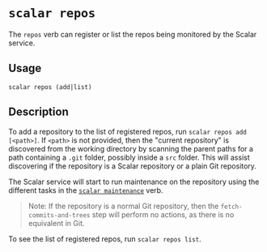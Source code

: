 `scalar repos`
==============

The `repos` verb can register or list the repos being monitored by the
Scalar service.

Usage
-----

`scalar repos (add|list)`

Description
-----------

To add a repository to the list of registered repos, run `scalar repos add [<path>]`.
If `<path>` is not provided, then the "current repository" is discovered from
the working directory by scanning the parent paths for a path containing a `.git`
folder, possibly inside a `src` folder. This will assist discovering if the
repository is a Scalar repository or a plain Git repository.

The Scalar service will start to run maintenance on the repository using the
different tasks in the [`scalar maintenance`](scalar-maintenance.md) verb.

> Note: If the repository is a normal Git repository, then the
> `fetch-commits-and-trees` step will perform no actions, as there is
> no equivalent in Git.

To see the list of registered repos, run `scalar repos list`.
